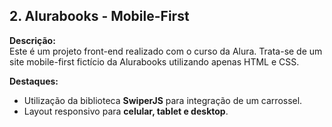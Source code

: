 ## 2. Alurabooks - Mobile-First

**Descrição:**  
Este é um projeto front-end realizado com o curso da Alura. Trata-se de um site mobile-first fictício da Alurabooks utilizando apenas HTML e CSS.  

**Destaques:**  
- Utilização da biblioteca **SwiperJS** para integração de um carrossel.  
- Layout responsivo para **celular, tablet e desktop**.
